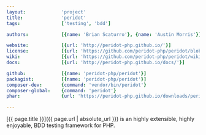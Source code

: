 ```yaml
---
layout:             'project'
title:              'peridot'
tags:               ['testing', 'bdd']

authors:            [{name: 'Brian Scaturro'}, {name: 'Austin Morris'}] 

website:            [{url: 'http://peridot-php.github.io/'}] 
license:            [{url: 'https://github.com/peridot-php/peridot/blob/master/LICENSE', label: 'MIT'}] 
wiki:               [{url: 'https://github.com/peridot-php/peridot/wiki'}] 
docs:               [{url: 'http://peridot-php.github.io/docs/'}] 

github:             [{name: 'peridot-php/peridot'}] 
packagist:          [{name: 'peridot-php/peridot'}]
composer-dev:       {command: 'vendor/bin/peridot'}
composer-global:    {command: 'peridot'}
phar:               {url: 'https://peridot-php.github.io/downloads/peridot.phar'}

---
```


[{{ page.title }}]({{ page.url | absolute_url }}) is an highly extensible, highly enjoyable, BDD testing framework for PHP. 

<!--more--> 

